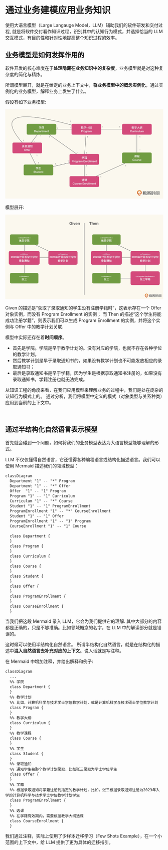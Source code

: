 # 通过业务建模应用业务知识
使用大语言模型（Large Langauge Model，LLM）辅助我们的软件研发和交付过程,
就是将软件交付看作知识过程，识别其中的认知行为模式，并选择恰当的 LLM 交互模式，有目的性和针对性地提高整个知识过程的效率。

## 业务模型是如何发挥作用的
软件开发的核心难度在于<strong>处理隐藏在业务知识中的复杂度</strong>，业务模型就是对这种复杂度的简化与精炼。

所谓模型展开，就是在给定的业务上下文中，<strong>将业务模型中的概念实例化</strong>，通过实例化的业务模型，解释业务上发生了什么。

假设有如下业务模型:

<img src="./images/业务模型举例.webp" />

模型展开:

<img src="./images/模型展开示例.webp" />

Given 的描述是“获取了录取通知的学生没有注册学籍时”，这表示存在一个 Offer 对象实例，而没有 Program Enrollment 的实例；
而 Then 的描述“这个学生将能成功注册学籍”，则表示我们可以生成 Program Enrollment 的实例，并将这个实例与 Offer 中的教学计划关联.


模型中实际还存在着<strong>时间顺序</strong>。
- 首先是学院。学院是早于教学计划的。没有对应的学院，也就不存在各种学位的教学计划。
- 然后教学计划是早于录取通知书的，如果没有教学计划也不可能发放相应的录取通知书；
- 最后是录取通知书是早于学籍，因为学生是根据录取通知书注册的，如果没有录取通知书，学籍注册也就无法完成。

从知识工程的角度来看，在我们应用模型来理解业务的过程中，我们是处在庞杂的认知行为模式上的。
通过分析，我们将模型中定义的模式（对象类型与关系种类）应用到当前的上下文中。

<br>

## 通过半结构化自然语言表示模型
首先就会碰到一个问题，如何将我们的业务模型表达为大语言模型能够理解的形式。

LLM 不仅仅懂得自然语言，它还懂得各种编程语言或结构化描述语言。我们可以使用 Mermaid 描述我们的领域模型：
```
classDiagram
  Department "1" -- "*" Program 
  Department "1" -- "*" Offer 
  Offer  "1" -- "1" Program
  Program "1" -- "1" Curriculum 
  Curriculum "1" -- "*" Course 
  Student "1" -- "1" ProgramEnrollment
  ProgramEnrollment "1" -- "*" CourseEnrollment
  Student "1" -- "1" Offer
  ProgramEnrollment "1" -- "1" Program
  CourseEnrollment "1" -- "1" Course 
  
  class Department {
  }
  class Program {
  }
  class Curriculum {
  }
  class Course {
  }
  class Student {
  }
  class Offer {
  }
  class ProgramEnrollment {
  }
  class CourseEnrollment {
  }
```
当我们把这段 Mermaid 录入 LLM，它会为我们提供它的理解.
其中大部分的内容都是正确的，只是不够准确。比如领域概念的名字，在 LLM 中的解读部分就是错误的。

这时候可以使用半结构化自然语言。
所谓半结构化自然语言，就是在结构化的描述中<strong>混入自然语言去补充对应的上下文</strong>。说人话就是写注释。

在 Mermaid 中增加注释，并给出解释和例子:
```
classDiagram
  ...
  %% 学院
  class Department {
  }
  %% 教学计划
  %% 比如，计算机科学与技术学士学位教学计划，或是计算机科学与技术硕士学位教学计划
  class Program {
  }
  %% 教学大纲
  class Curriculum {
  }
  %% 教学课程
  class Course {
  }
  %% 学生
  class Student {
  }
  %% 录取通知
  %% 通知学生被那个教学计划录取，比如张三录取为学士学位学生
  class Offer {
  }
  %% 学籍
  %% 根据录取通知将学籍注册到指定的教学计划，比如，张三根据录取通知注册为2023年入学的计算机科学与技术学士学位教学计划学生
  class ProgramEnrollment {
  }
  %% 选课
  %% 在学籍有效期内，需要根据教学大纲选课
  class CourseEnrollment {
  }
```
我们通过注释，实际上使用了少样本迁移学习（Few Shots Example），在一个小范围的上下文中，给 LLM 提供了更为具体的迁移指引。